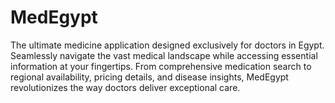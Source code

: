 # MedEgypt

The ultimate medicine application designed exclusively for doctors in Egypt. Seamlessly navigate the vast medical landscape while accessing essential information at your fingertips. From comprehensive medication search to regional availability, pricing details, and disease insights, MedEgypt revolutionizes the way doctors deliver exceptional care.